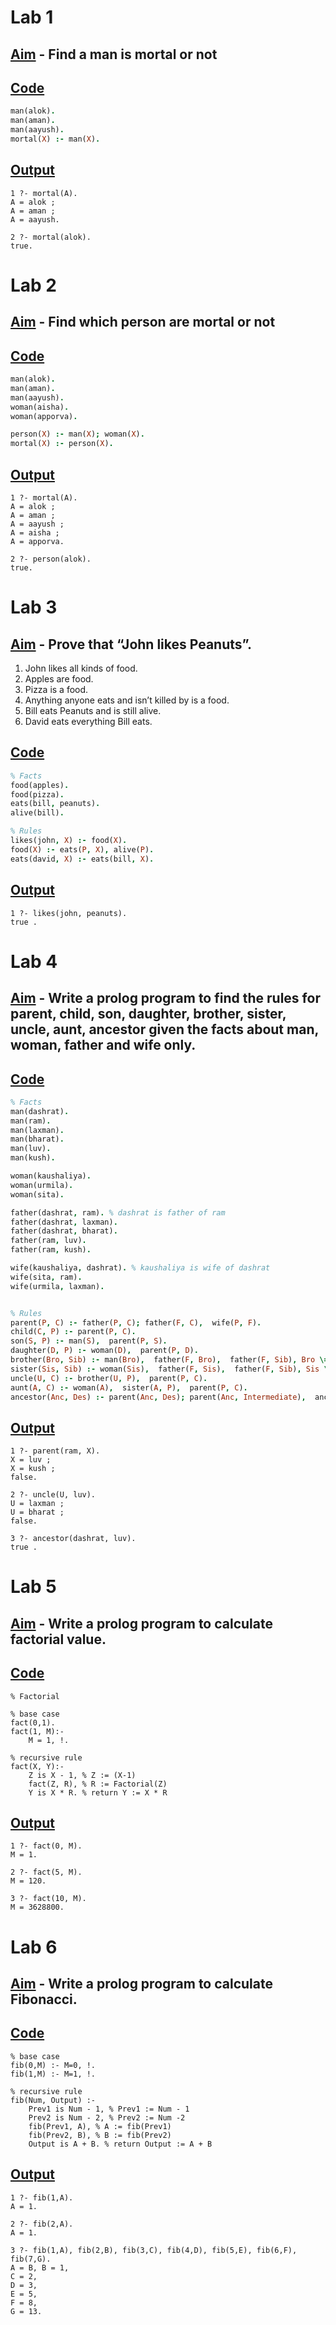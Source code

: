 # Lab 1
## <ins>Aim</ins> - Find a man is mortal or not
## <ins>Code</ins>
```pro
man(alok).
man(aman).
man(aayush).
mortal(X) :- man(X).
```
## <ins>Output</ins>
```
1 ?- mortal(A).
A = alok ;
A = aman ;
A = aayush.

2 ?- mortal(alok).
true.
```

# Lab 2
## <ins>Aim</ins> - Find which person are mortal or not
## <ins>Code</ins>
```pro
man(alok).
man(aman).
man(aayush).
woman(aisha).
woman(apporva).

person(X) :- man(X); woman(X).
mortal(X) :- person(X).
```
## <ins>Output</ins>
```
1 ?- mortal(A).
A = alok ;
A = aman ;
A = aayush ;
A = aisha ;
A = apporva.

2 ?- person(alok).
true.
```

# Lab 3
## <ins>Aim</ins> - Prove that “John likes Peanuts”.
1. John likes all kinds of food.
2. Apples are food.
3. Pizza is a food.
4. Anything anyone eats and isn’t killed by is a food.
5. Bill eats Peanuts and is still alive.
6. David eats everything Bill eats.
## <ins>Code</ins>
```pro
% Facts
food(apples).
food(pizza).
eats(bill, peanuts).
alive(bill).

% Rules
likes(john, X) :- food(X).
food(X) :- eats(P, X), alive(P).
eats(david, X) :- eats(bill, X).
```
## <ins>Output</ins>
```
1 ?- likes(john, peanuts).
true .
```

# Lab 4
## <ins>Aim</ins> - Write a prolog program to find the rules for parent, child, son, daughter, brother, sister, uncle, aunt, ancestor given the facts about man, woman, father and wife only.
## <ins>Code</ins>
```pro
% Facts
man(dashrat).
man(ram).
man(laxman).
man(bharat).
man(luv).
man(kush).

woman(kaushaliya). 
woman(urmila).
woman(sita).

father(dashrat, ram). % dashrat is father of ram
father(dashrat, laxman).
father(dashrat, bharat).
father(ram, luv).
father(ram, kush).

wife(kaushaliya, dashrat). % kaushaliya is wife of dashrat
wife(sita, ram). 
wife(urmila, laxman).


% Rules
parent(P, C) :- father(P, C); father(F, C),  wife(P, F).
child(C, P) :- parent(P, C).
son(S, P) :- man(S),  parent(P, S).
daughter(D, P) :- woman(D),  parent(P, D).
brother(Bro, Sib) :- man(Bro),  father(F, Bro),  father(F, Sib), Bro \= Sib.
sister(Sis, Sib) :- woman(Sis),  father(F, Sis),  father(F, Sib), Sis \= Sib.
uncle(U, C) :- brother(U, P),  parent(P, C).
aunt(A, C) :- woman(A),  sister(A, P),  parent(P, C).
ancestor(Anc, Des) :- parent(Anc, Des); parent(Anc, Intermediate),  ancestor(Intermediate, Des).
```
## <ins>Output</ins>
```
1 ?- parent(ram, X).
X = luv ;
X = kush ;
false.

2 ?- uncle(U, luv).
U = laxman ;
U = bharat ;
false.

3 ?- ancestor(dashrat, luv).
true .
```

# Lab 5
## <ins>Aim</ins> - Write a prolog program to calculate factorial value.
## <ins>Code</ins> 
```
% Factorial

% base case
fact(0,1).
fact(1, M):-
    M = 1, !.

% recursive rule
fact(X, Y):-
    Z is X - 1, % Z := (X-1)
    fact(Z, R), % R := Factorial(Z) 
    Y is X * R. % return Y := X * R 
```
## <ins>Output</ins>
```
1 ?- fact(0, M).
M = 1.

2 ?- fact(5, M).
M = 120.

3 ?- fact(10, M).
M = 3628800.
```

# Lab 6
## <ins>Aim</ins> - Write a prolog program to calculate Fibonacci.
## <ins>Code</ins> 
```
% base case
fib(0,M) :- M=0, !.
fib(1,M) :- M=1, !.

% recursive rule
fib(Num, Output) :-
    Prev1 is Num - 1, % Prev1 := Num - 1
    Prev2 is Num - 2, % Prev2 := Num -2
	fib(Prev1, A), % A := fib(Prev1)
	fib(Prev2, B), % B := fib(Prev2)
    Output is A + B. % return Output := A + B
```
## <ins>Output</ins>
```
1 ?- fib(1,A).                               
A = 1.

2 ?- fib(2,A). 
A = 1.

3 ?- fib(1,A), fib(2,B), fib(3,C), fib(4,D), fib(5,E), fib(6,F), fib(7,G).  
A = B, B = 1,
C = 2,
D = 3,
E = 5,
F = 8,
G = 13.
```